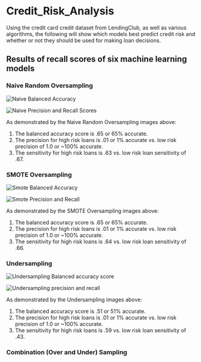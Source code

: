 # Credit_Risk_Analysis

Using the credit card credit dataset from LendingClub, as well as various algorithms, the following will show which models best predict credit risk and whether or not they should be used for making loan decisions.  

## Results of recall scores of six machine learning models

### Naive Random Oversampling

![Naive Balanced Accuracy](https://user-images.githubusercontent.com/100809925/176233884-a7914967-5bd2-4bb2-9c7b-234f6924c1cf.jpeg)

![Naive Precision and Recall Scores](https://user-images.githubusercontent.com/100809925/176233947-299aeb77-9933-4ce6-b140-8670ba4cea62.jpeg)

As demonstrated by the Naive Random Oversampling images above: 
1.  The balanced accuracy score is .65 or 65% accurate.
2.  The precision for high risk loans is .01 or 1% accurate vs. low risk precision of 1.0 or ~100% accurate.
3.  The sensitivity for high risk loans is .63 vs. low risk loan sensitivity of .67.


### SMOTE Oversampling

![Smote Balanced Accuracy](https://user-images.githubusercontent.com/100809925/176235697-05fee692-2e83-4a1e-9b30-261d354a1500.jpeg)

![Smote Precision and Recall](https://user-images.githubusercontent.com/100809925/176235872-5cdb3ec3-8ffd-4f86-b6f7-dc2378db5426.jpeg)

As demonstrated by the SMOTE Oversampling images above: 
1.  The balanced accuracy score is .65 or 65% accurate.
2.  The precision for high risk loans is .01 or 1% accurate vs. low risk precision of 1.0 or ~100% accurate.
3.  The sensitivity for high risk loans is .64 vs. low risk loan sensitivity of .66.


### Undersampling

![Undersampling Balanced accuracy score](https://user-images.githubusercontent.com/100809925/176238209-1323b95f-fbba-4c47-8196-6baab6d06a58.jpeg)

![Undersampling precision and recall](https://user-images.githubusercontent.com/100809925/176238288-061b90a6-3d0e-4bf7-856c-d0e1b2a7cdef.jpeg)

As demonstrated by the Undersampling images above: 
1.  The balanced accuracy score is .51 or 51% accurate.
2.  The precision for high risk loans is .01 or 1% accurate vs. low risk precision of 1.0 or ~100% accurate.
3.  The sensitivity for high risk loans is .59 vs. low risk loan sensitivity of .43.


### Combination (Over and Under) Sampling
